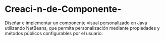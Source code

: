 # Creaci-n-de-Componente-
Diseñar e implementar un componente visual personalizado en Java utilizando NetBeans, que permita personalización mediante propiedades y métodos públicos configurables por el usuario.
